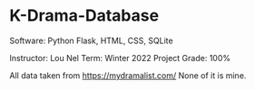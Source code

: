 # K-Drama-Database
Software: Python Flask, HTML, CSS, SQLite

Instructor: Lou Nel
Term: Winter 2022
Project Grade: 100%

All data taken from https://mydramalist.com/
None of it is mine. 



